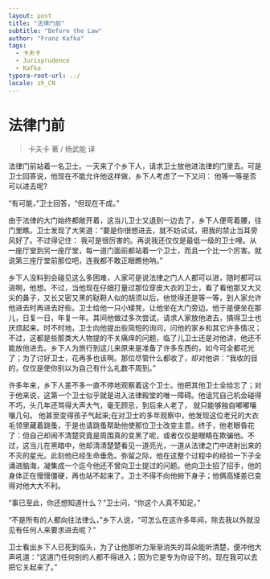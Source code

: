 ```yaml
---
layout: post
title: "法律门前"
subtitle: "Before the Law"
author: "Franz Kafka"
tags:
  - 卡夫卡
  - Jurisprudence
  - Kafka
typora-root-url: ../
locale: zh_CN
---
```


# 法律门前

> 卡夫卡  著 / 杨武能  译
>

法律门前站着一名卫士。一天来了个乡下人，请求卫士放他进法律的门里去。可是卫士回答说，他现在不能允许他这样做，乡下人考虑了一下又问： 他等一等是否可以进去呢?

“有可能，”卫士回答，“但现在不成。”

由于法律的大门始终都敞开着，这当儿卫士又退到一边去了，乡下人便弯着腰，往门里瞧。卫士发现了大笑道：“要是你很想进去，就不妨试试，把我的禁止当耳旁风好了。不过得记住： 我可是很厉害的。再说我还仅仅是最低一级的卫士哩。从一座厅堂到另一座厅堂，每一道门面前都站着一个卫士，而且一个比一个厉害。就说第三座厅堂前那位吧，连我都不敢正眼瞧他呐。”

乡下人没料到会碰见这么多困难，人家可是说法律之门人人都可以进，随时都可以进啊，他想。不过，当他现在仔细打量过那位穿皮大衣的卫士，看了看他那又大又尖的鼻子，又长又密又黑的鞑靼人似的胡须以后，他觉得还是等一等，到人家允许他进去时再进去好些。卫士给他一只小矮凳，让他坐在大门旁边。他于是便坐在那儿，日复一日，年复一年。其间他做过多次尝试，请求人家放他进去，搞得卫士也厌烦起来。时不时地，卫士向他提出些简短的询问，问他的家乡和其它许多情况；不过，这都是些那类大人物提的不关痛痒的问题，临了儿卫士还是对他讲，他还不能放他进去。乡下人为旅行到这儿来原来是准备了许多东西的，如今可全都花光了；为了讨好卫士，花再多也该啊。那位尽管什么都收了，却对他讲：“我收的目的，仅仅是使你别以为自己有什么礼数不周到。”

许多年来，乡下人差不多一直不停地观察着这个卫士。他把其他卫士全给忘了；对于他来说，这第一个卫士似乎就是进入法律殿堂的唯一障碍。他诅咒自己机会碰得不巧，头几年还骂得大声大气，毫无顾忌，到后来人老了， 就只能够独自嘟嘟嚷嚷几句。 他甚至变得孩子气起来;在对卫士的多年观察中，他发现这位老兄的大衣毛领里藏着跳蚤，于是也请跳蚤帮助他使那位卫士改变主意。终于，他老眼昏花了：但自己却闹不清楚究竟是周围真的变黑了呢，或者仅仅是眼睛在欺骗他。不过，这当儿在黑暗中，他却清清楚楚看见一道亮光，一道从法律之门中进射出来的不灭的星光。此刻他已经生命垂危。弥留之际，他在这整个过程中的经验一下子全涌进脑海，凝集成一个迄今他还不曾向卫士提过的问题。他向卫士招了招手，他的身体正在慢慢僵硬，再也站不起来了。卫士不得不向他俯下身子；他俩高矮差已变得对他大大不利。

“事已至此，你还想知道什么？”卫士问，“你这个人真不知足。”

“不是所有的人都向往法律么，”乡下人说，“可怎么在这许多年间，除去我以外就没见有任何人来要求进去呢？”

卫士看出乡下人已死到临头，为了让他那听力渐渐消失的耳朵能听清楚，便冲他大声吼道：“这道门任何别的人都不得进入；因为它是专为你设下的。现在我可以去把它关起来了。”
